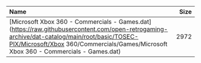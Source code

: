|Name|Size|
|:---|---:|
|[Microsoft Xbox 360 - Commercials - Games.dat](https://raw.githubusercontent.com/open-retrogaming-archive/dat-catalog/main/root/basic/TOSEC-PIX/Microsoft/Xbox 360/Commercials/Games/Microsoft Xbox 360 - Commercials - Games.dat)|2972|
